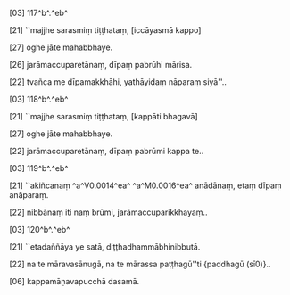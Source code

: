 [03] 117^b^.^eb^

[21] ``majjhe sarasmiṃ tiṭṭhataṃ, [iccāyasmā kappo]

[27] oghe jāte mahabbhaye.

[26] jarāmaccuparetānaṃ, dīpaṃ pabrūhi mārisa.

[22] tvañca me dīpamakkhāhi, yathāyidaṃ nāparaṃ siyā''..

[03] 118^b^.^eb^

[21] ``majjhe sarasmiṃ tiṭṭhataṃ, [kappāti bhagavā]

[27] oghe jāte mahabbhaye.

[22] jarāmaccuparetānaṃ, dīpaṃ pabrūmi kappa te..

[03] 119^b^.^eb^

[21] ``akiñcanaṃ ^a^V0.0014^ea^ ^a^M0.0016^ea^ anādānaṃ, etaṃ dīpaṃ  anāparaṃ.

[22] nibbānaṃ iti naṃ brūmi, jarāmaccuparikkhayaṃ..

[03] 120^b^.^eb^

[21] ``etadaññāya ye satā, diṭṭhadhammābhinibbutā.

[22] na te māravasānugā, na te mārassa paṭṭhagū''ti {paddhagū (sī0)}..

[06] kappamāṇavapucchā dasamā.